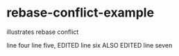 # rebase-conflict-example
illustrates rebase conflict

line four
line five, EDITED
line six ALSO EDITED
line seven
